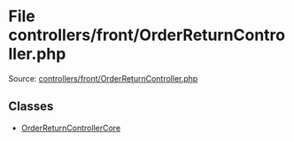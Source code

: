File controllers/front/OrderReturnController.php
=========

Source: [controllers/front/OrderReturnController.php](https://github.com/PrestaShop/PrestaShop/blob/1.5.0.9/controllers/front/OrderReturnController.php)


Classes
-------

* [OrderReturnControllerCore](class.OrderReturnControllerCore.md)

